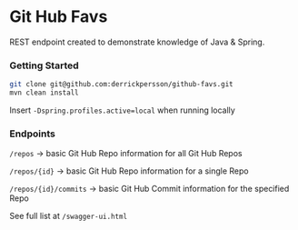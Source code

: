 # Git Hub Favs

REST endpoint created to demonstrate knowledge of Java & Spring.

### Getting Started

```sh
git clone git@github.com:derrickpersson/github-favs.git
mvn clean install
```

Insert `-Dspring.profiles.active=local` when running locally

### Endpoints

`/repos` -> basic Git Hub Repo information for all Git Hub Repos

`/repos/{id}` -> basic Git Hub Repo information for a single Repo

`/repos/{id}/commits` -> basic Git Hub Commit information for the specified Repo

See full list at `/swagger-ui.html`
